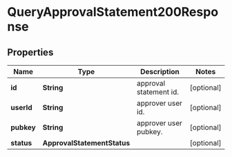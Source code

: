 

# QueryApprovalStatement200Response


## Properties

| Name | Type | Description | Notes |
|------------ | ------------- | ------------- | -------------|
|**id** | **String** | approval statement id. |  [optional] |
|**userId** | **String** | approver user id. |  [optional] |
|**pubkey** | **String** | approver user pubkey. |  [optional] |
|**status** | **ApprovalStatementStatus** |  |  [optional] |



